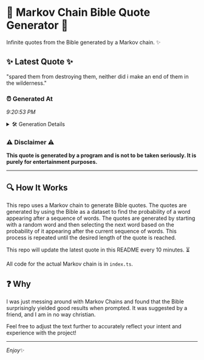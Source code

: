 # 📖 Markov Chain Bible Quote Generator 📖

Infinite quotes from the Bible generated by a Markov chain. ✨

## ✨ Latest Quote ✨
"spared them from destroying them, neither did i make an end of them in the wilderness."

### ⏰ Generated At
*9:20:53 PM*

<details>
    <summary>🛠️ Generation Details</summary>
    <p>
        <strong>🌱 Seed:</strong> spared<br>
        <strong>🔄 Iterations:</strong> 15<br>
        <strong>📜 Context History:</strong><br>[ spared ]: them<br>[ spared, them ]: from<br>[ spared, them, from ]: destroying<br>[ spared, them, from, destroying ]: them,<br>[ spared, them, from, destroying, them, ]: neither<br>[ spared, them, from, destroying, them,, neither ]: did<br>[ them, from, destroying, them,, neither, did ]: i<br>[ from, destroying, them,, neither, did, i ]: make<br>[ destroying, them,, neither, did, i, make ]: an<br>[ them,, neither, did, i, make, an ]: end<br>[ neither, did, i, make, an, end ]: of<br>[ did, i, make, an, end, of ]: them<br>[ i, make, an, end, of, them ]: in<br>[ make, an, end, of, them, in ]: the<br>[ an, end, of, them, in, the ]: wilderness.<br>
    </p>
</details>

### ⚠️ Disclaimer ⚠️
**This quote is generated by a program and is not to be taken seriously. It is purely for entertainment purposes.**

---

## 🔍 How It Works

This repo uses a Markov chain to generate Bible quotes. The quotes are generated by using the Bible as a dataset to find the probability of a word appearing after a sequence of words. The quotes are generated by starting with a random word and then selecting the next word based on the probability of it appearing after the current sequence of words. This process is repeated until the desired length of the quote is reached.

This repo will update the latest quote in this README every 10 minutes. ⏳

All code for the actual Markov chain is in `index.ts`.

## ❓ Why

I was just messing around with Markov Chains and found that the Bible surprisingly yielded good results when prompted. 
It was suggested by a friend, and I am in no way christian.

Feel free to adjust the text further to accurately reflect your intent and experience with the project!

---

*Enjoy*✨
